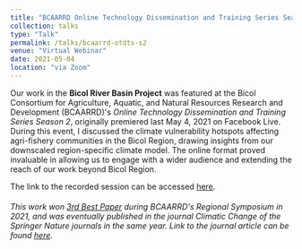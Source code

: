 ```yaml
---
title: "BCAARRD Online Technology Dissemination and Training Series Season 2"
collection: talks
type: "Talk"
permalink: /talks/bcaarrd-otdts-s2
venue: "Virtual Webinar"
date: 2021-05-04
location: "via Zoom"
---
```


Our work in the <b>Bicol River Basin Project</b> was featured at the Bicol Consortium for Agriculture, Aquatic, and Natural Resources Research and Development (BCAARRD)'s <i>Online Technology Dissemination and Training Series Season 2</i>, originally premiered last May 4, 2021 on Facebook Live. During this event, I discussed the climate vulnerability hotspots affecting agri-fishery communities in the Bicol Region, drawing insights from our downscaled region-specific climate model. The online format proved invaluable in allowing us to engage with a wider audience and extending the reach of our work beyond Bicol Region.<br>

The link to the recorded session can be accessed <a href= "https://www.youtube.com/watch?v=qGedRzzckwQ">here</a>.<br>
<h6>This work won <a href= "https://bicol-u.edu.ph/bcaarrd-announces-winners-for-first-virtual-rsrdh/">3rd Best Paper</a> during BCAARRD's Regional Symposium in 2021, and was eventually published in the journal <i>Climatic Change</i> of the Springer Nature journals in the same year. Link to the journal article can be found <a href= "https://rhregalado.github.io/publication/climate-vulnerability-scenario-of-the-agricultural-sector-in-the-bicol-river-basin-philippines">here</a>.</h6>
